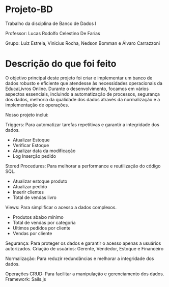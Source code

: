 # Projeto-BD
Trabalho da disciplina de Banco de Dados I  

Professor: Lucas Rodolfo Celestino De Farias  

Grupo: Luiz Estrela, Vinicius Rocha, Nedson Bomman e Álvaro Carrazzoni




# Descrição do que foi feito

O objetivo principal deste projeto foi criar e implementar um banco de dados robusto e eficiente que atendesse às necessidades operacionais da EducaLivros Online. Durante o desenvolvimento, focamos em vários aspectos essenciais, incluindo a automatização de processos, segurança dos dados, melhoria da qualidade dos dados através da normalização e a implementação de operações.


Nosso projeto inclui:

Triggers: Para automatizar tarefas repetitivas e garantir a integridade dos dados.
- Atualizar Estoque
- Verificar Estoque
- Atualizar data da modificação 
- Log Inserção pedido

Stored Procedures: Para melhorar a performance e reutilização do código SQL.
- Atualizar estoque produto
- Atualizar pedido
- Inserir clientes
- Total de vendas livro

Views: Para simplificar o acesso a dados complexos.
- Produtos abaixo mínimo
- Total de vendas por categoria
- Ultimos pedidos por cliente 
- Vendas por cliente

Segurança: Para proteger os dados e garantir o acesso apenas a usuários autorizados.
Criação de usuários: Gerente, Vendedor, Estoque e Financeiro

Normalização: Para reduzir redundâncias e melhorar a integridade dos dados.

Operações CRUD: Para facilitar a manipulação e gerenciamento dos dados. Framework: Sails.js







